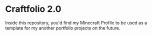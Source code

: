 # Craftfolio 2.0
Inside this repository, you'd find my Minecraft Profile to be used as a template for my another portfolio projects on the future.
